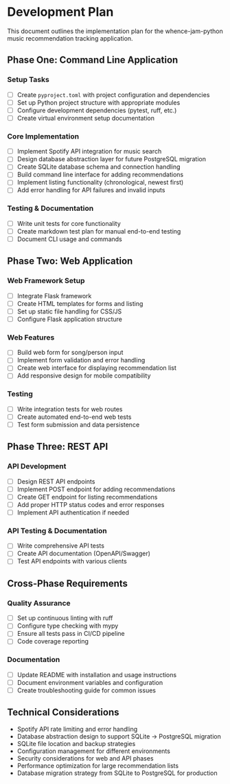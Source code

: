 # Development Plan

This document outlines the implementation plan for the whence-jam-python music recommendation tracking application.

## Phase One: Command Line Application

### Setup Tasks
- [ ] Create `pyproject.toml` with project configuration and dependencies
- [ ] Set up Python project structure with appropriate modules
- [ ] Configure development dependencies (pytest, ruff, etc.)
- [ ] Create virtual environment setup documentation

### Core Implementation
- [ ] Implement Spotify API integration for music search
- [ ] Design database abstraction layer for future PostgreSQL migration
- [ ] Create SQLite database schema and connection handling
- [ ] Build command line interface for adding recommendations
- [ ] Implement listing functionality (chronological, newest first)
- [ ] Add error handling for API failures and invalid inputs

### Testing & Documentation
- [ ] Write unit tests for core functionality
- [ ] Create markdown test plan for manual end-to-end testing
- [ ] Document CLI usage and commands

## Phase Two: Web Application

### Web Framework Setup
- [ ] Integrate Flask framework
- [ ] Create HTML templates for forms and listing
- [ ] Set up static file handling for CSS/JS
- [ ] Configure Flask application structure

### Web Features
- [ ] Build web form for song/person input
- [ ] Implement form validation and error handling
- [ ] Create web interface for displaying recommendation list
- [ ] Add responsive design for mobile compatibility

### Testing
- [ ] Write integration tests for web routes
- [ ] Create automated end-to-end web tests
- [ ] Test form submission and data persistence

## Phase Three: REST API

### API Development
- [ ] Design REST API endpoints
- [ ] Implement POST endpoint for adding recommendations
- [ ] Create GET endpoint for listing recommendations
- [ ] Add proper HTTP status codes and error responses
- [ ] Implement API authentication if needed

### API Testing & Documentation
- [ ] Write comprehensive API tests
- [ ] Create API documentation (OpenAPI/Swagger)
- [ ] Test API endpoints with various clients

## Cross-Phase Requirements

### Quality Assurance
- [ ] Set up continuous linting with ruff
- [ ] Configure type checking with mypy
- [ ] Ensure all tests pass in CI/CD pipeline
- [ ] Code coverage reporting

### Documentation
- [ ] Update README with installation and usage instructions
- [ ] Document environment variables and configuration
- [ ] Create troubleshooting guide for common issues

## Technical Considerations

- Spotify API rate limiting and error handling
- Database abstraction design to support SQLite → PostgreSQL migration
- SQLite file location and backup strategies
- Configuration management for different environments
- Security considerations for web and API phases
- Performance optimization for large recommendation lists
- Database migration strategy from SQLite to PostgreSQL for production